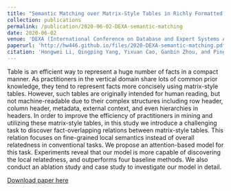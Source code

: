 ```yaml
---
title: "Semantic Matching over Matrix-Style Tables in Richly Formatted Documents"
collection: publications
permalink: /publication/2020-06-02-DEXA-semantic-matching
date: 2020-06-02
venue: 'DEXA (International Conference on Database and Expert Systems Applications) in Bratislava, Slovakia'
paperurl: 'http://hw446.github.io/files/2020-DEXA-semantic-matching.pdf'
citation: 'Hongwei Li, Qingping Yang, Yixuan Cao, Ganbin Zhou, and Ping Luo. Semantic Matching over Matrix-Style Tables in Richly Formatted Documents. In Proceedings of the International Conference on Database and Expert Systems Applications, Sep 14-17, 2020, Bratislava, Slovakia'
---
```

Table is an efficient way to represent a huge number of facts in a compact manner.
As practitioners in the vertical domain share lots of common prior knowledge, they tend to represent facts more concisely using matrix-style tables. However, such tables are originally intended for human reading, but not machine-readable due to their complex structures including row header, column header, metadata, external context, and even hierarchies in headers.
In order to improve the efficiency of practitioners in mining and utilizing these matrix-style tables, in this study we introduce a challenging task to discover fact-overlapping relations between matrix-style tables.
This relation focuses on fine-grained local semantics instead of overall relatedness in conventional tasks.
We propose an attention-based model for this task.
Experiments reveal that our model is more capable of discovering the local relatedness, and outperforms four baseline methods.
We also conduct an ablation study and case study to investigate our model in detail.

[Download paper here](http://hw446.github.io/files/2020-DEXA-semantic-matching.pdf)
